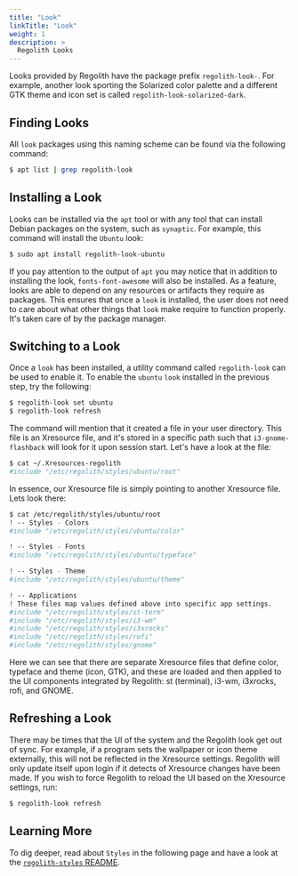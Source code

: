 ```yaml
---
title: "Look"
linkTitle: "Look"
weight: 1
description: >
  Regolith Looks
---
```


Looks provided by Regolith have the package prefix <code>regolith-look-</code>.  For example, another look sporting the Solarized color palette and a different GTK theme and icon set is called <code>regolith-look-solarized-dark</code>.  


## Finding Looks
All <code>look</code> packages using this naming scheme can be found via the following command:
```bash
$ apt list | grep regolith-look
```

## Installing a Look
Looks can be installed via the `apt` tool or with any tool that can install Debian packages on the system, such as `synaptic`.  For example, this command will install the `Ubuntu` look:
```bash
$ sudo apt install regolith-look-ubuntu
```

If you pay attention to the output of `apt` you may notice that in addition to installing the look, `fonts-font-awesome` will also be installed. As a feature, looks are able to depend on any resources or artifacts they require as packages.  This ensures that once a `look` is installed, the user does not need to care about what other things that `look` make require to function properly.  It's taken care of by the package manager.

## Switching to a Look

Once a `look` has been installed, a utility command called `regolith-look` can be used to enable it.  To enable the `ubuntu` `look` installed in the previous step, try the following:
```bash
$ regolith-look set ubuntu
$ regolith-look refresh
```

The command will mention that it created a file in your user directory.  This file is an Xresource file, and it's stored in a specific path such that `i3-gnome-flashback` will look for it upon session start.  Let's have a look at the file:
```bash
$ cat ~/.Xresources-regolith
#include "/etc/regolith/styles/ubuntu/root"
```

In essence, our Xresource file is simply pointing to another Xresource file.  Lets look there:
```bash
$ cat /etc/regolith/styles/ubuntu/root
! -- Styles - Colors
#include "/etc/regolith/styles/ubuntu/color"

! -- Styles - Fonts
#include "/etc/regolith/styles/ubuntu/typeface"

! -- Styles - Theme
#include "/etc/regolith/styles/ubuntu/theme"

! -- Applications
! These files map values defined above into specific app settings.
#include "/etc/regolith/styles/st-term"
#include "/etc/regolith/styles/i3-wm"
#include "/etc/regolith/styles/i3xrocks"
#include "/etc/regolith/styles/rofi"
#include "/etc/regolith/styles/gnome"
```

Here we can see that there are separate Xresource files that define color, typeface and theme (icon, GTK), and these are loaded and then applied to the UI components integrated by Regolith: st (terminal), i3-wm, i3xrocks, rofi, and GNOME.

## Refreshing a Look

There may be times that the UI of the system and the Regolith look get out of sync.  For example, if a program sets the wallpaper or icon theme externally, this will not be reflected in the Xresource settings.  Regolith will only update itself upon login if it detects of Xresource changes have been made.  If you wish to force Regolith to reload the UI based on the Xresource settings, run:
```bash
$ regolith-look refresh
```

## Learning More

To dig deeper, read about `Styles` in the following page and have a look at the [`regolith-styles` README](https://github.com/regolith-linux/regolith-styles).
